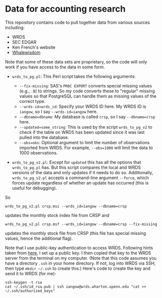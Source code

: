 Data for accounting research
=========

This repository contains code to pull together data from various sources including:
- WRDS
- SEC EDGAR
- Ken French's website
- [Whalewisdom](whalewisdom/README.md)

Note that some of these data sets are proprietary, so the code will only work if you have access to the data in some form.

- `wrds_to_pg.pl`: This Perl script takes the following arguments:
    - `--fix-missing`: SAS's `PROC EXPORT` converts special missing values (e.g., `.B`) to strings. So my code converts these to "regular" missing values so that PostgreSQL can handle them as missing values of the correct type.
    - `--wrds-id=wrds_id`: Specify your WRDS ID here. My WRDS ID is `iangow`, so I say `--wrds-id=iangow` here.
    - `--dbname=dbname`: My database is called `crsp`, so I say `--dbname=crsp` here.
    - `--updated=some_string`: This is used by the script `wrds_to_pg_v2` to check if the table on WRDS has been updated since it was last pulled into the database.
    - `--obs=obs`: Optional argument to limit the number of observations imported from WRDS. For example, `--obs=1000` will limit the data to 1000 observations.

- `wrds_to_pg_v2.pl`: Except for `updated` this has all the options that `wrds_to_pg.pl` has. But this script compares the local and WRDS versions of the data and only updates if it needs to do so. Additionally, `wrds_to_pg_v2.pl` accepts a command-line argument `--force`, which forces update regardless of whether an update has occurred (this is useful for debugging).

So 
```
wrds_to_pg_v2.pl crsp.msi --wrds_id=iangow --dbname=crsp
```
updates the monthly stock index file from CRSP and 
```
wrds_to_pg_v2.pl crsp.msf --wrds_id=iangow --dbname=crsp --fix-missing
```
updates the monthly stock file from CRSP (this file has special missing values, hence the additional flag).

Note that I use public-key authentication to access WRDS. Following hints taken from [here](http://www.debian-administration.org/articles/152), I set up a public key. I then copied that key to the WRDS server from the terminal on my computer. (Note that this code assumes you have a directory `.ssh` in your home directory. If not, log into WRDS via SSH, then type `mkdir ~/.ssh` to create this.) Here's code to create the key and send it to WRDS (for me):
```
ssh-keygen -t rsa
cat ~/.ssh/id_rsa.pub | ssh iangow@wrds.wharton.upenn.edu "cat >> ~/.ssh/authorized_keys"
```



